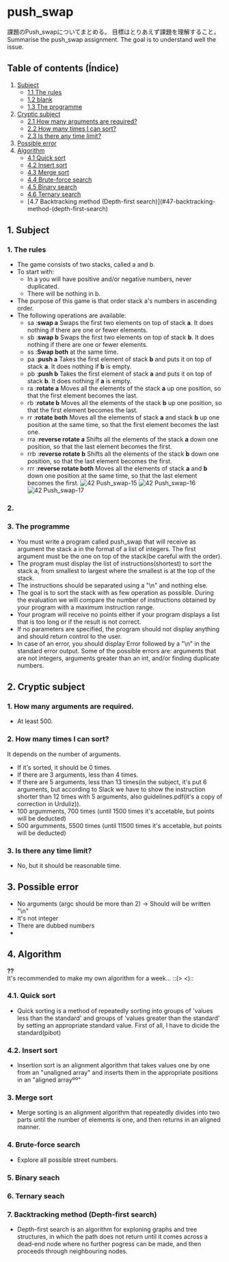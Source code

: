 # push_swap
課題のPush_swapについてまとめる。
目標はとりあえず課題を理解すること。
Summarise the push_swap assignment.
The goal is to understand well the issue.

## Table of contents (Índice)
1. [Subject](#1-subject)
    - [1.1 The rules](#11-the-rules)
    - [1.2 blank](#12-blank)
    - [1.3 The programme](#13-the-programme)
2. [Cryptic subject](#2-cryptic-subject)
    - [2.1 How many arguments are required?](#21-how-many-arguments-are-required)
    - [2.2 How many times I can sort?](#22-how-many-times-i-can-sort)
    - [2.3 Is there any time limit?](#23-is-there-any-time-limit)
3. [Possible error](#3-possible-error)
4. [Algorithm](#4-algorithm)
    - [4.1 Quick sort](#41-quick-sort)
    - [4.2 Insert sort](#42-insert-sort)
    - [4.3 Merge sort](#43-merge-sort)
    - [4.4 Brute-force search](#44-brute-force-search)
    - [4.5 Binary search](#45-binary-search)
    - [4.6 Ternary search](#46-ternary-search)
    - [4.7 Backtracking method (Depth-first search)](#47-backtracking-method-(depth-first-search)      

## 1. Subject
### 1. The rules
- The game consists of two stacks, called a and b.
- To start with:
    - In a you will have positive and/or negative numbers, never duplicated.
    - There will be nothing in b.
- The purpose of this game is that order stack a's numbers in ascending order.
- The following operations are available:
    - sa :**swap a** Swaps the first two elements on top of stack **a**. It does nothing if there are one or fewer elements.
    - sb :**swap b** Swaps the first two elements on top of stack **b**. It does nothing if there are one or fewer elements.
    - ss :**Swap both** at the same time.
    - pa :**push a** Takes the first element of stack **b** and puts it on top of stack **a**. It does nothing if **b** is empty.
    - pb :**push b** Takes the first element of stack **a** and puts it on top of stack **b**. It does nothing if **a** is empty.
    - ra :**rotate a** Moves all the elements of the stack **a** up one position, so that the first element becomes the last.
    - rb :**rotate b** Moves all the elements of the stack **b** up one position, so that the first element becomes the last.
    - rr :**rotate both** Moves all the elements of stack **a** and stack **b** up one position at the same time, so that the first element becomes the last one.
    - rra :**reverse rotate a** Shifts all the elements of the stack **a** down one position, so that the last element becomes the first.
    - rrb :**reverse rotate b** Shifts all the elements of the stack **b** down one position, so that the last element becomes the first.
    - rrr :**reverse rotate both** Moves all the elements of stack **a** and **b** down one position at the same time, so that the last element becomes the first.
    ![42 Push_swap-15](https://user-images.githubusercontent.com/119419194/217055325-aa2a728e-9a83-4ad5-8ae9-129ca5459d2f.jpg)
    ![42 Push_swap-16](https://user-images.githubusercontent.com/119419194/217055394-9670ef55-5b93-489b-82b8-ce6862a5a2e9.jpg)
    ![42 Push_swap-17](https://user-images.githubusercontent.com/119419194/217055484-5345209b-93f0-4be4-9387-709debf892bb.jpg)

### 2. 
### 3. The programme
- You must write a program called push_swap that will receive as argument the stack a in the format of a list of integers. The first argument must be the one on top of the stack(be careful with the order).
- The program must display the list of instructions(shortest)
to sort the stack a, from smallest to largest where the smallest is at the top of the stack.
- The instructions should be separated using a "\n" and nothing else.
- The goal is to sort the stack with as few operation as possible. During the evaluation we will compare the number of instructions obtained by your program with a maximum instruction range.
- Your program will receive no points either if your program displays a list that is too long or if the result is not correct.
- If no parameters are specified, the program should not display anything and should return control to the user.
- In case of an error, you should display Error followed by a "\n" in the standard error output. Some of the possible errors are: arguments that are not integers, arguments greater than an int, and/or finding duplicate numbers.

## 2. Cryptic subject
### 1. How many arguments are required.
- At least 500.
### 2. How many times I can sort?
It depends on the number of arguments.
- If it's sorted, it should be 0 times.
- If there are 3 arguments, less than 4 times.
- If there are 5 arguments, less than 13 times(in the subject, it's put 6 arguments, but according to Slack we have to show the instruction shorter than 12 times with 5 arguments, also guidelines.pdf(it's a copy of correction in Urduliz)).
- 100 argumments, 700 times (until 1500 times it's accetable, but points will be deducted)
- 500 argumments, 5500 times (until 11500 times it's accetable, but points will be deducted)
### 3. Is there any time limit?
- No, but it should be reasonable time.

## 3. Possible error
- No arguments (argc should be more than 2) -> Should will be written "\n"
- It's not integer
- There are dubbed numbers
- 
## 4. Algorithm
**??**  
It's recommended to make my own algorithm for a week... ::(> <)::  
<!-- If the arguments are less than 7, use Brute-force search, and then for arguments more than 6 use quick sort? -->
### 4.1. Quick sort
- Quick sorting is a method of repeatedly sorting into groups of 'values less than the standard' and groups of 'values greater than the standard' by setting an appropriate standard value. First of all, I have to dicide the standard(pibot)  
### 4.2. Insert sort
- Insertion sort is an alignment algorithm that takes values one by one from an "unaligned array" and inserts them in the appropriate positions in an "aligned arrayºº"
### 3. Merge sort
- Merge sorting is an alignment algorithm that repeatedly divides into two parts until the number of elements is one, and then returns in an aligned manner.
### 4. Brute-force search
- Explore all possible street numbers.
### 5. Binary seach
### 6. Ternary seach
### 7. Backtracking method (Depth-first search)
- Depth-first search is an algorithm for exploning graphs and tree structures, in which the path does not return until it comes across a dead-end node where no further pogress can be made, and then proceeds through neighbouring nodes.


